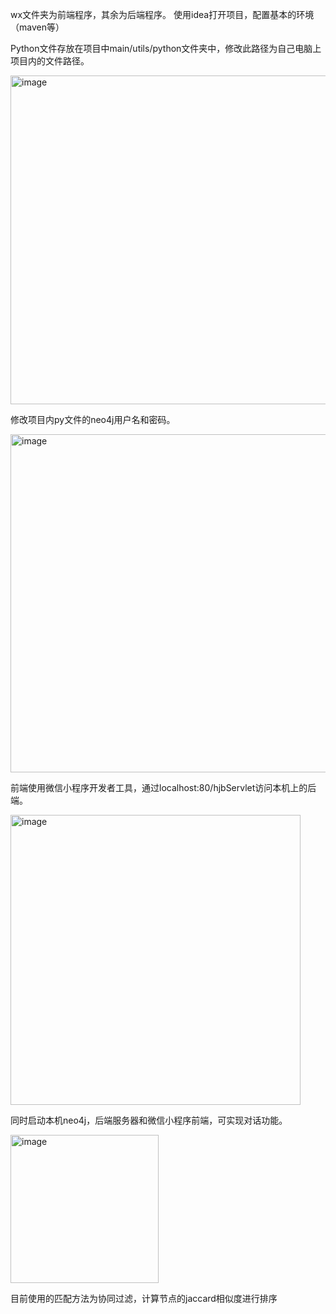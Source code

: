 wx文件夹为前端程序，其余为后端程序。
使用idea打开项目，配置基本的环境（maven等）

Python文件存放在项目中main/utils/python文件夹中，修改此路径为自己电脑上项目内的文件路径。

<img width="526" alt="image" src="https://user-images.githubusercontent.com/73516636/212841924-7fa4545f-c292-4546-bfff-9622f6f94430.png">

修改项目内py文件的neo4j用户名和密码。

<img width="541" alt="image" src="https://user-images.githubusercontent.com/73516636/212842007-6d1b9248-1d42-423a-935a-227a16a0a4e3.png">

前端使用微信小程序开发者工具，通过localhost:80/hjbServlet访问本机上的后端。

<img width="464" alt="image" src="https://user-images.githubusercontent.com/73516636/212842048-fce341f9-7978-4c6c-8020-70861370672e.png">

同时启动本机neo4j，后端服务器和微信小程序前端，可实现对话功能。

<img width="237" alt="image" src="https://user-images.githubusercontent.com/73516636/218274212-25e96ad4-af0c-494a-a816-d6520304b323.png">

目前使用的匹配方法为协同过滤，计算节点的jaccard相似度进行排序
